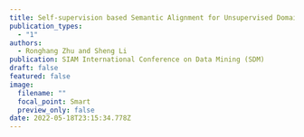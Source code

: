 ```yaml
---
title: Self-supervision based Semantic Alignment for Unsupervised Domain Adaptation
publication_types:
  - "1"
authors:
  - Ronghang Zhu and Sheng Li
publication: SIAM International Conference on Data Mining (SDM)
draft: false
featured: false
image:
  filename: ""
  focal_point: Smart
  preview_only: false
date: 2022-05-18T23:15:34.778Z
---
```

